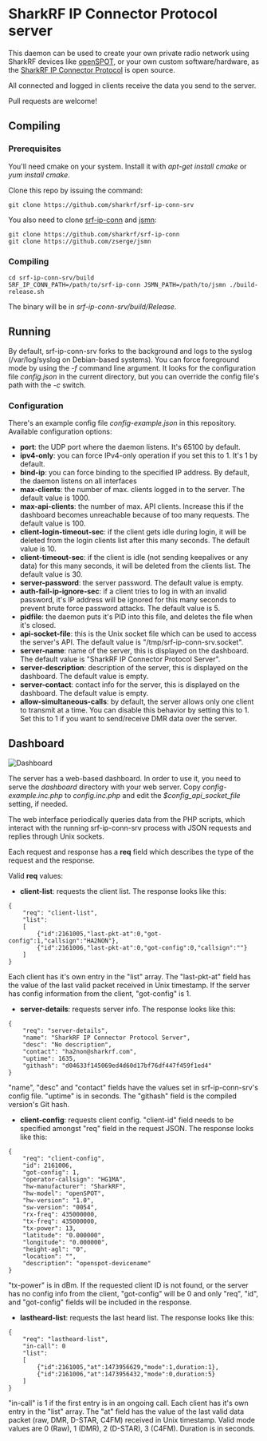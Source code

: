 # SharkRF IP Connector Protocol server

This daemon can be used to create your own private radio network using
SharkRF devices like [openSPOT](https://sharkrf.com/openspot), or your
own custom software/hardware, as the
[SharkRF IP Connector Protocol](https://github.com/sharkrf/srf-ip-conn)
is open source.

All connected and logged in clients receive the data you send to the server.

Pull requests are welcome!

## Compiling
### Prerequisites
You'll need cmake on your system. Install it with *apt-get install cmake*
or *yum install cmake*.

Clone this repo by issuing the command:

```
git clone https://github.com/sharkrf/srf-ip-conn-srv
```

You also need to clone [srf-ip-conn](https://github.com/sharkrf/srf-ip-conn)
and [jsmn](https://github.com/zserge/jsmn):

```
git clone https://github.com/sharkrf/srf-ip-conn
git clone https://github.com/zserge/jsmn
```

### Compiling
```
cd srf-ip-conn-srv/build
SRF_IP_CONN_PATH=/path/to/srf-ip-conn JSMN_PATH=/path/to/jsmn ./build-release.sh
```

The binary will be in *srf-ip-conn-srv/build/Release*.

## Running
By default, srf-ip-conn-srv forks to the background and logs to the syslog
(/var/log/syslog on Debian-based systems). You can force foreground mode by
using the *-f* command line argument. It looks for the configuration file
*config.json* in the current directory, but you can override the config file's
path with the *-c* switch.

### Configuration
There's an example config file *config-example.json* in this repository.
Available configuration options:

- **port**: the UDP port where the daemon listens. It's 65100 by default.
- **ipv4-only**: you can force IPv4-only operation if you set this to 1.
  It's 1 by default.
- **bind-ip**: you can force binding to the specified IP address. By default,
  the daemon listens on all interfaces
- **max-clients**: the number of max. clients logged in to the server.
  The default value is 1000.
- **max-api-clients**: the number of max. API clients. Increase this if the
  dashboard becomes unreachable because of too many requests. The default
  value is 100.
- **client-login-timeout-sec**: if the client gets idle during login, it will
  be deleted from the login clients list after this many seconds. The default
  value is 10.
- **client-timeout-sec**: if the client is idle (not sending keepalives or any
  data) for this many seconds, it will be deleted from the clients list.
  The default value is 30.
- **server-password**: the server password. The default value is empty.
- **auth-fail-ip-ignore-sec**: if a client tries to log in with an invalid
  password, it's IP address will be ignored for this many seconds to prevent
  brute force password attacks. The default value is 5.
- **pidfile**: the daemon puts it's PID into this file, and deletes the file
  when it's closed.
- **api-socket-file**: this is the Unix socket file which can be used to
  access the server's API. The default value is "/tmp/srf-ip-conn-srv.socket".
- **server-name**: name of the server, this is displayed on the dashboard.
  The default value is "SharkRF IP Connector Protocol Server".
- **server-description**: description of the server, this is displayed on the
  dashboard. The default value is empty.
- **server-contact**: contact info for the server, this is displayed on the
  dashboard. The default value is empty.
- **allow-simultaneous-calls**: by default, the server allows only one client
  to transmit at a time. You can disable this behavior by setting this to 1.
  Set this to 1 if you want to send/receive DMR data over the server.

## Dashboard
![Dashboard](https://cdn.rawgit.com/sharkrf/srf-ip-conn-srv/master/contrib/screenshot.png)

The server has a web-based dashboard. In order to use it, you need to serve
the *dashboard* directory with your web server. Copy *config-example.inc.php*
to *config.inc.php* and edit the *$config_api_socket_file* setting, if needed.

The web interface periodically queries data from the PHP scripts, which
interact with the running srf-ip-conn-srv process with JSON requests and
replies through Unix sockets.

Each request and response has a **req** field which describes the type of the
request and the response.

Valid **req** values:

- **client-list**: requests the client list. The response looks like this:

```
{
	"req": "client-list",
	"list":
	[
		{"id":2161005,"last-pkt-at":0,"got-config":1,"callsign":"HA2NON"},
		{"id":2161006,"last-pkt-at":0,"got-config":0,"callsign":""}
	]
}
```

  Each client has it's own entry in the "list" array. The "last-pkt-at"
  field has the value of the last valid packet received in Unix timestamp.
  If the server has config information from the client, "got-config" is 1.

- **server-details**: requests server info. The response looks like this:

```
{
	"req": "server-details",
	"name": "SharkRF IP Connector Protocol Server",
	"desc": "No description",
	"contact": "ha2non@sharkrf.com",
	"uptime": 1635,
	"githash": "d04633f145069ed4d60d17bf76df447f459f1ed4"
}
```

  "name", "desc" and "contact" fields have the values set in srf-ip-conn-srv's
  config file. "uptime" is in seconds. The "githash" field is the compiled
  version's Git hash.

- **client-config**: requests client config. "client-id" field needs to be
  specified amongst "req" field in the request JSON. The response looks like
  this:

```
{
	"req": "client-config",
	"id": 2161006,
	"got-config": 1,
	"operator-callsign": "HG1MA",
	"hw-manufacturer": "SharkRF",
	"hw-model": "openSPOT",
	"hw-version": "1.0",
	"sw-version": "0054",
	"rx-freq": 435000000,
	"tx-freq": 435000000,
	"tx-power": 13,
	"latitude": "0.000000",
	"longitude": "0.000000",
	"height-agl": "0",
	"location": "",
	"description": "openspot-devicename"
}
```

  "tx-power" is in dBm. If the requested client ID is not found, or the
  server has no config info from the client, "got-config" will be 0 and only
  "req", "id", and "got-config" fields will be included in the response.

- **lastheard-list**: requests the last heard list. The response looks like this:

```
{
	"req": "lastheard-list",
	"in-call": 0
	"list":
	[
		{"id":2161005,"at":1473956629,"mode":1,duration:1},
		{"id":2161006,"at":1473956432,"mode":0,duration:5}
	]
}
```

  "in-call" is 1 if the first entry is in an ongoing call.
  Each client has it's own entry in the "list" array. The "at" field has the
  value of the last valid data packet (raw, DMR, D-STAR, C4FM) received in Unix
  timestamp. Valid mode values are 0 (Raw), 1 (DMR), 2 (D-STAR), 3 (C4FM).
  Duration is in seconds.
